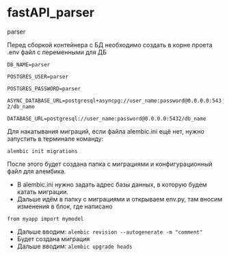 # fastAPI_parser
parser

Перед сборкой контейнера с БД необходимо создать в корне проета .env файл с переменными для ДБ

```DB_NAME=parser```

```POSTGRES_USER=parser```

```POSTGRES_PASSWORD=parser```

```ASYNC_DATABASE_URL=postgresql+asyncpg://user_name:password@0.0.0.0:5432/db_name```

```DATABASE_URL=postgresql://user_name:password@0.0.0.0:5432/db_name```

Для накатывания миграций, если файла alembic.ini ещё нет, нужно запустить в терминале команду:

```
alembic init migrations
```

После этого будет создана папка с миграциями и конфигурационный файл для алембика.

- В alembic.ini нужно задать адрес базы данных, в которую будем катать миграции.
- Дальше идём в папку с миграциями и открываем env.py, там вносим изменения в блок, где написано 

```
from myapp import mymodel
```

- Дальше вводим: ```alembic revision --autogenerate -m "comment"```
- Будет создана миграция
- Дальше вводим: ```alembic upgrade heads```
